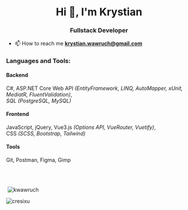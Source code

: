 
<h1 align="center">Hi 👋, I'm Krystian</h1>
<h3 align="center">Fullstack Developer</h3>

- 📫 How to reach me **krystian.wawruch@gmail.com**


<h3 align="left">Languages and Tools:</h3>
<h4>Backend</h4>
<p>C#, ASP.NET Core Web API <i>(EntityFramework, LINQ, AutoMapper, xUnit, MediatR, FluentValidation)</i>,<br><i>SQL (PostgreSQL, MySQL)</i></p>
<h4>Frontend</h4>
<p>JavaScript, jQuery, Vue3.js <i>(Options API, VueRouter, Vuetify)</i>,<br>CSS <i>(SCSS, Bootstrap, Tailwind)</i></p>
<h4>Tools</h4>
<p>Git, Postman, Figma, Gimp</p>

<br><br>
<p>&nbsp;<img align="center" src="https://github-readme-stats.vercel.app/api?username=cresixu&show_icons=true&theme=dark&title_color=0ecc00&text_color=dedede&locale=en" alt="kwawruch"/></p>

<p><img align="center" src="https://github-readme-streak-stats.herokuapp.com/?user=cresixu&theme=dark" alt="cresixu" /></p>
